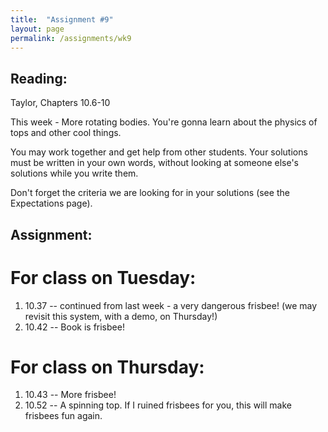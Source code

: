 ```yaml
---
title:  "Assignment #9"
layout: page
permalink: /assignments/wk9
---
```


## Reading:  
Taylor, Chapters 10.6-10

This week - More rotating bodies. You're gonna learn about the physics of tops and other cool things.

You may work together and get help from other students. Your solutions must be written in your own words, without looking at someone else's solutions while you write them.

Don't forget the criteria we are looking for in your solutions (see the Expectations page).

## Assignment:

# For class on Tuesday:
1. 10.37 -- continued from last week - a very dangerous frisbee! (we may revisit this system, with a demo, on Thursday!)
2. 10.42 -- Book is frisbee!

# For class on Thursday:

1. 10.43 -- More frisbee!
2. 10.52 -- A spinning top.  If I ruined frisbees for you, this will make frisbees fun again.
